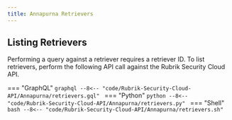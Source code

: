 ```yaml
---
title: Annapurna Retrievers
---
```


## Listing Retrievers

Performing a query against a retriever requires a retriever ID. To list retrievers, perform the following API call against the Rubrik Security Cloud API.
 
=== "GraphQL"
    ```graphql
    --8<-- "code/Rubrik-Security-Cloud-API/Annapurna/retrievers.gql"
    ```
=== "Python"
    ```python
    --8<-- "code/Rubrik-Security-Cloud-API/Annapurna/retrievers.py"
    ```
=== "Shell"
    ```bash
    --8<-- "code/Rubrik-Security-Cloud-API/Annapurna/retrievers.sh"
    ```